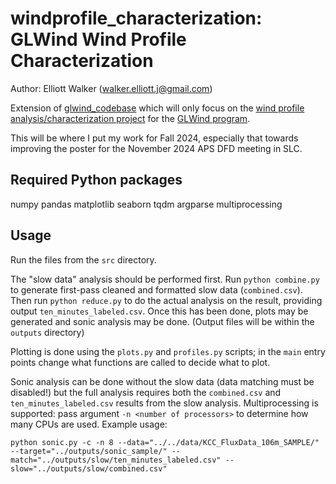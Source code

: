 windprofile_characterization: GLWind Wind Profile Characterization
====================================

Author: Elliott Walker (walker.elliott.j@gmail.com)

Extension of [glwind_codebase](https://github.com/windysensors/glwind_codebase/) which will only focus on the [wind profile analysis/characterization project](https://engineering.csuohio.edu/glwind_reu/wind-profile-characterization-based-surface-terrain-and-atmospheric-thermal-stability) for the [GLWind program](https://engineering.csuohio.edu/glwind_reu/glwind_reu).

This will be where I put my work for Fall 2024, especially that towards improving the poster for the November 2024 APS DFD meeting in SLC.

Required Python packages
-----------------------
numpy
pandas
matplotlib
seaborn
tqdm
argparse
multiprocessing

Usage
------
Run the files from the `src` directory.

The "slow data" analysis should be performed first. Run `python combine.py` to generate first-pass cleaned and formatted slow data (`combined.csv`). Then run `python reduce.py` to do the actual analysis on the result, providing output `ten_minutes_labeled.csv`. Once this has been done, plots may be generated and sonic analysis may be done. (Output files will be within the `outputs` directory)

Plotting is done using the `plots.py` and `profiles.py` scripts; in the `main` entry points change what functions are called to decide what to plot.

Sonic analysis can be done without the slow data (data matching must be disabled!) but the full analysis requires both the `combined.csv` and `ten_minutes_labeled.csv` results from the slow analysis. Multiprocessing is supported: pass argument `-n <number of processors>` to determine how many CPUs are used. Example usage:
``` 
python sonic.py -c -n 8 --data="../../data/KCC_FluxData_106m_SAMPLE/" --target="../outputs/sonic_sample/" --match="../outputs/slow/ten_minutes_labeled.csv" --slow="../outputs/slow/combined.csv"
```
